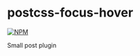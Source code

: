 # postcss-focus-hover

[![NPM](https://nodei.co/npm-dl/postcss-focus-hover.png?months=1)](https://nodei.co/npm/postcss-focus-hover/)

Small post plugin
